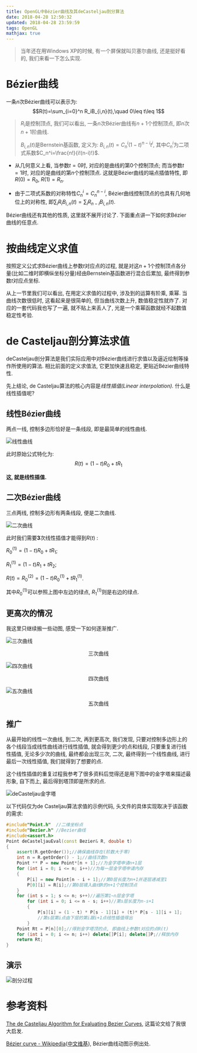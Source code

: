 ```yaml
---
title: OpenGL中Bézier曲线及其deCasteljau剖分算法
date: 2018-04-28 12:50:32
updated: 2018-04-28 23:59:59
tags: OpenGL
mathjax: true
---
```


> 当年还在用Windows XP的时候, 有一个屏保就叫贝塞尔曲线, 还是挺好看的, 我们来看一下怎么实现.

# Bézier曲线

一条$n$次Bézier曲线可以表示为: $$R(t)=\sum_{i=0}^n R_iB_{i,n}(t),\quad 0\leq t\leq 1$$

> $R_i$是控制顶点, 我们可以看出, 一条$n$次Bézier曲线有$n+1$个控制顶点, 即$n$次$n+1$阶曲线.
>
> $B_{i,n}(t)$是Bernstein基函数, 定义为: $B_{i,n}(t)=C_n^i(1-t)^{n-i}t^i$, 其中$C_n^i$为二项式系数$C_n^i=\frac{n!}{i!(n-i)!}$.

- 从几何意义上看, 当参数$t=0$时, 对应的是曲线的第$0$个控制顶点; 而当参数$t=1$时, 对应的是曲线的第$n$个控制顶点. 这就是Bézier曲线的端点插值特性, 即$R(0)=R_0$, $R(1)=R_n$.


- 由于二项式系数的对称特性$C_n^i=C_n^{n-i}$, Bézier曲线控制顶点的也具有几何地位上的对称性, 即$\sum_iR_iB_{i,n}(t)=\sum_iR_{n-i}B_{i,n}(t)$. 

Bézier曲线还有其他的性质, 这里就不展开讨论了. 下面重点讲一下如何求Bézier曲线的任意点.

<!-- more -->

# 按曲线定义求值

按照定义公式求Bézier曲线上参数$t$对应点的过程, 就是对这$n+1$个控制顶点各分量(比如二维时即横纵坐标分量)经由Bernstein基函数进行混合后累加, 最终得到参数$t$对应点坐标.

从上一节里我们可以看出, 在用定义求值的过程中, 涉及到的运算有阶乘, 乘幂. 当曲线次数很低时, 这看起来是很简单的, 但当曲线次数上升, 数值稳定性就炸了. 对应的一套代码我也写了一遍, 就不贴上来丢人了, 光是一个乘幂函数就经不起数值稳定性考验.

# de Casteljau剖分算法求值

deCasteljau剖分算法是我们实际应用中对Bézier曲线进行求值以及逼近绘制等操作所使用的算法. 相比前面的定义求值法, 它更加快速且稳定, 更贴近Bézier曲线特性.

先上结论, de Casteljau算法的核心内容是*线性插值(Linear interpolation).* 什么是线性插值呢?

## 线性Bézier曲线

两点一线, 控制多边形恰好是一条线段, 即是最简单的线性曲线.

![线性曲线](线性曲线.gif "线性曲线")

此时原始公式特化为: $$R(t)=(1-t)R_0+tR_1$$

**这, 就是线性插值.**

## 二次Bézier曲线

三点两线, 控制多边形有两条线段, 便是二次曲线.

![二次曲线](二次曲线.gif "二次曲线")

此时我们需要**3**次线性插值才能得到$R(t)$ :

$R_0^{(1)}=(1-t)R_0+tR_1$;

$R_1^{(1)}=(1-t)R_1+tR_2$;

$R(t)=R_0^{(2)}=(1-t)R_0^{(1)}+tR_1^{(1)}$.

其中$R_0^{(1)}​$可以参照上图中左边的绿点, $R_1^{(1)}​$则是右边的绿点.

## 更高次的情况

我这里只继续搬一些动图, 感受一下如何逐渐推广.

![三次曲线](三次曲线.gif "三次曲线")

<center>三次曲线</center>

![四次曲线](四次曲线.gif "四次曲线")

<center>四次曲线</center>

![五次曲线](五次曲线.gif "五次曲线")

<center>五次曲线</center>

## 推广

从最开始的线性一次曲线, 到二次, 再到更高次, 我们发现, 只要对控制多边形上的各个线段当成线性曲线进行线性插值, 就会得到更少的点和线段, 只要重复进行线性插值, 无论多少次的曲线, 最终都会出现三次, 二次, 最终得到一个线性曲线, 进行最后一次线性插值, 我们就得到了想要的点.

这个线性插值的重复过程我参考了很多资料后觉得还是用下图中的金字塔来描述最形象, 自下而上, 最后得到塔顶即是所求的点.

![deCasteljau金字塔](deCasteljau金字塔.png "deCasteljau金字塔")

以下代码仅为de Casteljau算法求值的示例代码, 头文件的具体实现取决于该函数的需求: 

```cpp
#include"Point.h"  //二维坐标点
#include"Bezier.h" //Bezier曲线
#include<assert.h>
Point deCasteljauEval(const Bezier& R, double t)
{
	assert(R.getOrder());//确保曲线存在(阶数大于零)
	int n = R.getOrder() - 1;//曲线次数n
	Point ** P = new Point*[n + 1];//为金字塔申请n+1层
	for (int i = 0; i <= n; i++)//为每一层金字塔申请内存
	{
		P[i] = new Point[n - i + 1];//第0层长度为n+1并逐层递减至1
		P[0][i] = R[i];//第0层填入曲线R的n+1个控制顶点
	}
	for (int s = 1; s <= n; s++)//遍历第1~n层金字塔
		for (int i = 0; i <= n - s; i++)//第s层长度为n-s+1
		{
			P[s][i] = (1 - t) * P[s - 1][i] + (t)* P[s - 1][i + 1];
			//第s层第i点由下层的第i跟i+1点线性插值得出
		}
	Point Rt = P[n][0];//得到金字塔顶的点, 即曲线上参数t对应的点R(t)
	for (int i = 0; i <= n; i++) delete[]P[i]; delete[]P;//释放内存
	return Rt;
}
```

## 演示

![剖分过程](deCasteljau剖分过程.gif "剖分过程")

# 参考资料

[The de Casteljau Algorithm for Evaluating Bezier Curves](https://liolok.github.io/2018/04/28/Bezier-and-deCasteljau/decasteljau_john.pdf), 这篇论文给了我很大启发.

[Bézier curve - Wikipedia](https://en.wikipedia.org/wiki/B%C3%A9zier_curve)([中文维基](https://zh.wikipedia.org/wiki/%E8%B2%9D%E8%8C%B2%E6%9B%B2%E7%B7%9A)), Bézier曲线动图示例出处.

